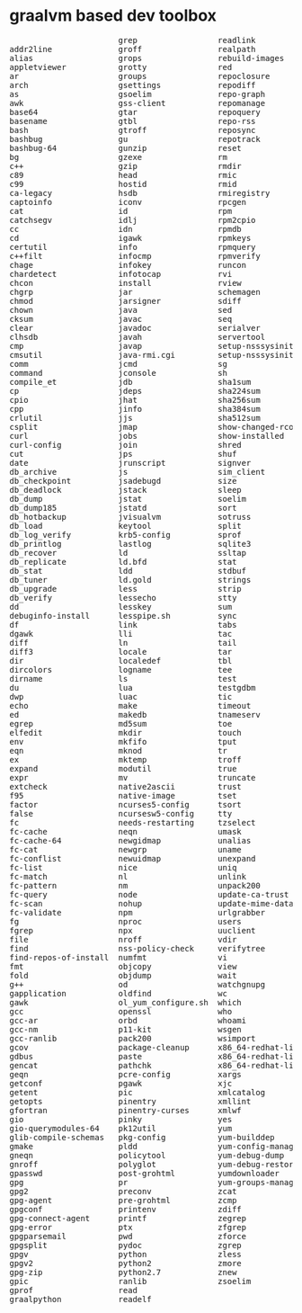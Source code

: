 # graalvm based dev toolbox

<pre>
                       grep                 readlink
addr2line              groff                realpath
alias                  grops                rebuild-images
appletviewer           grotty               red
ar                     groups               repoclosure
arch                   gsettings            repodiff
as                     gsoelim              repo-graph
awk                    gss-client           repomanage
base64                 gtar                 repoquery
basename               gtbl                 repo-rss
bash                   gtroff               reposync
bashbug                gu                   repotrack
bashbug-64             gunzip               reset
bg                     gzexe                rm
c++                    gzip                 rmdir
c89                    head                 rmic
c99                    hostid               rmid
ca-legacy              hsdb                 rmiregistry
captoinfo              iconv                rpcgen
cat                    id                   rpm
catchsegv              idlj                 rpm2cpio
cc                     idn                  rpmdb
cd                     igawk                rpmkeys
certutil               info                 rpmquery
c++filt                infocmp              rpmverify
chage                  infokey              runcon
chardetect             infotocap            rvi
chcon                  install              rview
chgrp                  jar                  schemagen
chmod                  jarsigner            sdiff
chown                  java                 sed
cksum                  javac                seq
clear                  javadoc              serialver
clhsdb                 javah                servertool
cmp                    javap                setup-nsssysinit
cmsutil                java-rmi.cgi         setup-nsssysinit.sh
comm                   jcmd                 sg
command                jconsole             sh
compile_et             jdb                  sha1sum
cp                     jdeps                sha224sum
cpio                   jhat                 sha256sum
cpp                    jinfo                sha384sum
crlutil                jjs                  sha512sum
csplit                 jmap                 show-changed-rco
curl                   jobs                 show-installed
curl-config            join                 shred
cut                    jps                  shuf
date                   jrunscript           signver
db_archive             js                   sim_client
db_checkpoint          jsadebugd            size
db_deadlock            jstack               sleep
db_dump                jstat                soelim
db_dump185             jstatd               sort
db_hotbackup           jvisualvm            sotruss
db_load                keytool              split
db_log_verify          krb5-config          sprof
db_printlog            lastlog              sqlite3
db_recover             ld                   ssltap
db_replicate           ld.bfd               stat
db_stat                ldd                  stdbuf
db_tuner               ld.gold              strings
db_upgrade             less                 strip
db_verify              lessecho             stty
dd                     lesskey              sum
debuginfo-install      lesspipe.sh          sync
df                     link                 tabs
dgawk                  lli                  tac
diff                   ln                   tail
diff3                  locale               tar
dir                    localedef            tbl
dircolors              logname              tee
dirname                ls                   test
du                     lua                  testgdbm
dwp                    luac                 tic
echo                   make                 timeout
ed                     makedb               tnameserv
egrep                  md5sum               toe
elfedit                mkdir                touch
env                    mkfifo               tput
eqn                    mknod                tr
ex                     mktemp               troff
expand                 modutil              true
expr                   mv                   truncate
extcheck               native2ascii         trust
f95                    native-image         tset
factor                 ncurses5-config      tsort
false                  ncursesw5-config     tty
fc                     needs-restarting     tzselect
fc-cache               neqn                 umask
fc-cache-64            newgidmap            unalias
fc-cat                 newgrp               uname
fc-conflist            newuidmap            unexpand
fc-list                nice                 uniq
fc-match               nl                   unlink
fc-pattern             nm                   unpack200
fc-query               node                 update-ca-trust
fc-scan                nohup                update-mime-database
fc-validate            npm                  urlgrabber
fg                     nproc                users
fgrep                  npx                  uuclient
file                   nroff                vdir
find                   nss-policy-check     verifytree
find-repos-of-install  numfmt               vi
fmt                    objcopy              view
fold                   objdump              wait
g++                    od                   watchgnupg
gapplication           oldfind              wc
gawk                   ol_yum_configure.sh  which
gcc                    openssl              who
gcc-ar                 orbd                 whoami
gcc-nm                 p11-kit              wsgen
gcc-ranlib             pack200              wsimport
gcov                   package-cleanup      x86_64-redhat-linux-c++
gdbus                  paste                x86_64-redhat-linux-g++
gencat                 pathchk              x86_64-redhat-linux-gcc
geqn                   pcre-config          xargs
getconf                pgawk                xjc
getent                 pic                  xmlcatalog
getopts                pinentry             xmllint
gfortran               pinentry-curses      xmlwf
gio                    pinky                yes
gio-querymodules-64    pk12util             yum
glib-compile-schemas   pkg-config           yum-builddep
gmake                  pldd                 yum-config-manager
gneqn                  policytool           yum-debug-dump
gnroff                 polyglot             yum-debug-restore
gpasswd                post-grohtml         yumdownloader
gpg                    pr                   yum-groups-manager
gpg2                   preconv              zcat
gpg-agent              pre-grohtml          zcmp
gpgconf                printenv             zdiff
gpg-connect-agent      printf               zegrep
gpg-error              ptx                  zfgrep
gpgparsemail           pwd                  zforce
gpgsplit               pydoc                zgrep
gpgv                   python               zless
gpgv2                  python2              zmore
gpg-zip                python2.7            znew
gpic                   ranlib               zsoelim
gprof                  read
graalpython            readelf
</pre>

